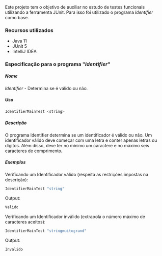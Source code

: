 Este projeto tem o objetivo de auxiliar no estudo de testes funcionais utilizando a ferramenta JUnit. Para isso foi utilizado o programa *Identifier* como base.

### Recursos utilizados
- Java 11
- JUnit 5
- IntelliJ IDEA



### Especificação para o programa "*Identifier*"


##### Nome
*Identifier* - Determina se é válido ou não.

##### Uso
```java
IdentifierMainTest <string>
```
##### Descrição
O programa Identifier determina se um identificador é válido ou não. Um identificador válido deve começar com uma letra e conter apenas letras ou dígitos. Além disso, deve ter no mínimo um caractere e no máximo seis caracteres de comprimento.

##### Exemplos
Verificando um Identificador válido (respeita as restrições impostas na descrição):
```java
IdentifierMainTest "string"  
```
Output:
```java
Valido  
```

Verificando um Identificador inválido (extrapola o número máximo de caracteres aceitos):
```java
IdentifierMainTest "stringmuitogrand"  
```
Output:
```java
Invalido  
```
